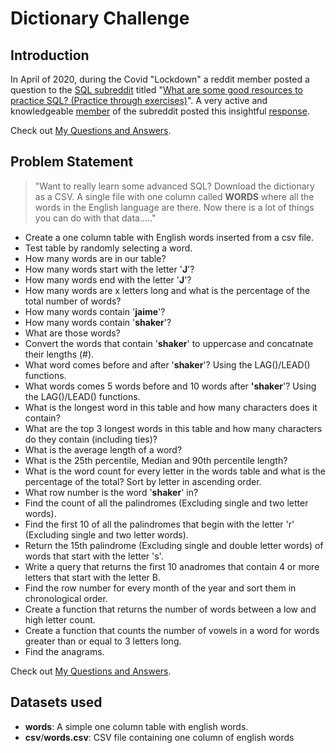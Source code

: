 # Dictionary Challenge

## Introduction
In April of 2020, during the Covid "Lockdown" a reddit member posted a question to the  [SQL subreddit](https://www.reddit.com/r/SQL/ "https://www.reddit.com/r/SQL/") titled "[What are some good resources to practice SQL? (Practice through exercises)](https://www.reddit.com/r/SQL/comments/g4ct1l/what_are_some_good_resources_to_practice_sql/ "https://www.reddit.com/r/SQL/comments/g4ct1l/what_are_some_good_resources_to_practice_sql/")".  A very active and knowledgeable [member](https://www.reddit.com/user/stiffupperleg/ "https://www.reddit.com/user/stiffupperleg/") of the subreddit posted this insightful [response](https://github.com/iweld/one_column_sql/blob/main/dictionary_challenge.md "Want to really learn some advanced SQL?").

Check out [My Questions and Answers](https://github.com/iweld/one_column_sql/blob/main/questions_and_answers.md "My Questions and Answers").

## Problem Statement

>"Want to really learn some advanced SQL?  Download the dictionary as a CSV. A single file with one column called **WORDS** where all the words in the English language are there.  Now there is a lot of things you can do with that data....."

- Create a one column table with English words inserted from a csv file.
- Test table by randomly selecting a word.
- How many words are in our table?
- How many words start with the letter '**J**'?
- How many words end with the letter '**J**'?
- How many words are x letters long and what is the percentage of the total number of words?
- How many words contain '**jaime**'?
- How many words contain '**shaker**'?
- What are those words?
- Convert the words that contain '**shaker**' to uppercase and concatnate their lengths (#).
- What word comes before and after '**shaker**'? Using the LAG()/LEAD() functions.
- What words comes 5 words before and 10 words after **'shaker**'? Using the LAG()/LEAD() functions.
- What is the longest word in this table and how many characters does it contain?
- What are the top 3 longest words in this table and how many characters do they contain (including ties)?
- What is the average length of a word?
- What is the 25th percentile, Median and 90th percentile length?
- What is the word count for every letter in the words table and what is the percentage of the total? Sort by letter in ascending order.
- What row number is the word '**shaker**' in?
- Find the count of all the palindromes (Excluding single and two letter words).
- Find the first 10 of all the palindromes that begin with the letter 'r' (Excluding single and two letter words).
- Return the 15th palindrome (Excluding single and double letter words) of words that start with the letter 's'.
- Write a query that returns the first 10 anadromes that contain 4 or more letters that start with the letter B.
- Find the row number for every month of the year and sort them in chronological order.
- Create a function that returns the number of words between a low and high letter count.
- Create a function that counts the number of vowels in a word for words greater than or equal to 3 letters long.
- Find the anagrams.

Check out [My Questions and Answers](https://github.com/iweld/one_column_sql/blob/main/questions_and_answers.md "My Questions and Answers").

## Datasets used
- <strong>words</strong>: A simple one column table with english words.
- <strong>csv</strong>/<strong>words.csv</strong>: CSV file containing one column of english words
